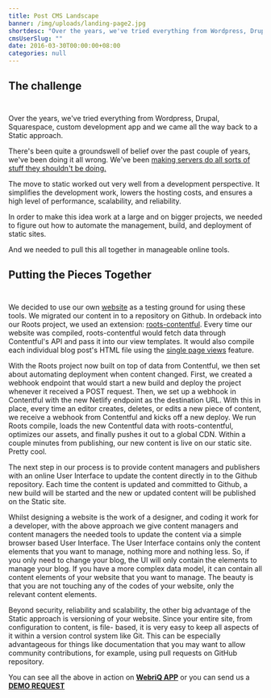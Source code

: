 ```yaml
---
title: Post CMS Landscape
banner: /img/uploads/landing-page2.jpg
shortdesc: "Over the years, we've tried everything from Wordpress, Drupal, Squarespace, custom development app and we came all the way back to a Static approach."
cmsUserSlug: ""
date: 2016-03-30T00:00:00+08:00
categories: null
---
```


## The challenge<br><br>

Over the years, we've tried everything from Wordpress, Drupal, Squarespace, custom development app and we came all the way back to a Static approach.

There's been quite a groundswell of belief over the past couple of years, we've been doing it all wrong. We've been [making servers do all sorts of stuff they shouldn't be doing.](http://willschenk.com/slow-data-and-fast-sites/)

The move to static worked out very well from a development perspective. It simplifies the development work, lowers the hosting costs, and ensures a high level of performance, scalability, and reliability.

In order to make this idea work at a large and on bigger projects, we needed to figure out how to automate the management, build, and deployment of static sites.

And we needed to pull this all together in manageable online tools. 

## Putting the Pieces Together<br><br>

We decided to use our own [website](http://webriq.com/) as a testing ground for using these tools. We migrated our content in to a repository on Github. In ordeback into our Roots project, we used an extension: [roots-contentful](https://github.com/carrot/roots-contentful). Every time our website was compiled, roots-contentful would fetch data through Contentful's API and pass it into our view templates. It would also compile each individual blog post's HTML file using the [single page views](https://github.com/carrot/roots-contentful#single-entry-views) feature.

With the Roots project now built on top of data from Contentful, we then set about automating deployment when content changed. First, we created a webhook endpoint that would start a new build and deploy the project whenever it received a POST request. Then, we set up a webhook in Contentful with the new Netlify endpoint as the destination URL. With this in place, every time an editor creates, deletes, or edits a new piece of content, we receive a webhook from Contentful and kicks off a new deploy. We run Roots compile, loads the new Contentful data with roots-contentful, optimizes our assets, and finally pushes it out to a global CDN. Within a couple minutes from publishing, our new content is live on our static site. Pretty cool.

The next step in our process is to provide content managers and publishers with an online User Interface to update the content directly in to the Github repository. Each time the content is updated and committed to Github, a new build will be started and the new or updated content will be published on the Static site. 

Whilst designing a website is the work of a designer, and coding it work for a developer, with the above approach we give content managers and content managers the needed tools to update the content via a simple browser based User Interface. The User Interface contains only the content elements that you want to manage, nothing more and nothing less. So, if you only need to change your blog, the UI will only contain the elements to manage your blog. If you have a more complex data model, it can contain all content elements of your website that you want to manage. The beauty is that you are not touching any of the codes of your website, only the relevant content elements. 

Beyond security, reliability and scalability, the other big advantage of the Static approach is versioning of your website. Since your entire site, from configuration to content, is file- based, it is very easy to keep all aspects of it within a version control system like Git. This can be especially advantageous for things like documentation that you may want to allow community contributions, for example, using pull requests on GitHub repository.

You can see all the above in action on **[WebriQ APP](http://app.webriq.com/auth/register)** or you can send us a **[DEMO REQUEST](http://www.webriq.com/partners)**

  